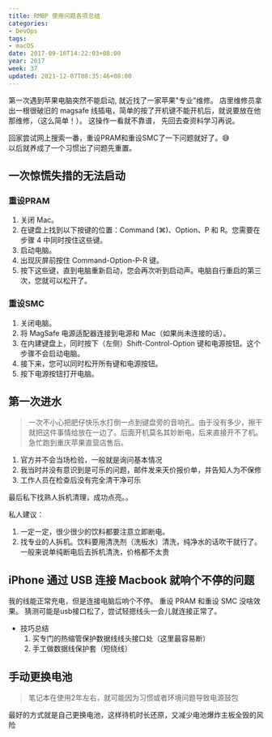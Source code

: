 ```yaml
---
title: RMBP 使用问题各项总结
categories:
- DevOps
tags:
- macOS
date: 2017-09-16T14:22:03+08:00
year: 2017
week: 37
updated: 2021-12-07T08:35:46+08:00
---
```


第一次遇到苹果电脑突然不能启动, 就近找了一家苹果"专业"维修。
店里维修员拿出一根很破旧的 magsafe 线插电，简单的按了开机键不能开机后，就说要放在他那维修，（这么简单！）。
这操作一看就不靠谱， 先回去查资料学习再说。
  
 <!-- more --> 
 
回家尝试网上搜索一番，重设PRAM和重设SMC了一下问题就好了。😅  
以后就养成了一个习惯出了问题先重置。

## 一次惊慌失措的无法启动

### 重设PRAM
1. 关闭 Mac。
2. 在键盘上找到以下按键的位置：Command (⌘)、Option、P 和 R。您需要在步骤 4 中同时按住这些键。
3. 启动电脑。
4. 出现灰屏前按住 Command-Option-P-R 键。
5. 按下这些键，直到电脑重新启动，您会再次听到启动声。电脑自行重启的第三次，您就可以松开了。

### 重设SMC
1. 关闭电脑。
2. 将 MagSafe 电源适配器连接到电源和 Mac（如果尚未连接的话）。
3. 在内建键盘上，同时按下（左侧）Shift-Control-Option 键和电源按钮。这个步骤不会启动电脑。
4. 接下来，您可以同时松开所有键和电源按钮。
5. 按下电源按钮打开电脑。

## 第一次进水
> 一次不小心把肥仔快乐水打倒一点到键盘旁的音响孔。由于没有多少，擦干就把这件事情给放在一边了。后面开机莫名其妙断电，后来直接开不了机。急忙跑到重庆苹果直营店售后。

1. 官方并不会当场检验，一般就是询问基本情况
2. 我当时并没有意识到是可乐的问题，邮件发来天价报价单，并告知人为不保修
3. 工作人员在检查后没有完全清干净可乐


最后私下找熟人拆机清理，成功点亮。。

私人建议：

1. 一定一定，很少很少的饮料都要注意立即断电。
2. 找专业的人拆机。饮料要用清洗剂（洗板水）清洗，纯净水的话吹干就行了。一般来说单纯断电后去拆机清洗，价格都不太贵


## iPhone 通过 USB 连接 Macbook 就响个不停的问题

我的线能正常充电，但是连接电脑后响个不停。
重设 PRAM 和重设 SMC 没啥效果。
猜测可能是usb接口松了，尝试轻摁线头一会儿就连接正常了。

* 技巧总结
  1. 买专门的热缩管保护数据线线头接口处（这里最容易断）
  2. 手工做数据线保护套（短绕线）

## 手动更换电池
> 笔记本在使用2年左右，就可能因为习惯或者环境问题导致电源鼓包

最好的方式就是自己更换电池，这样待机时长还原，又减少电池爆炸主板全毁的风险